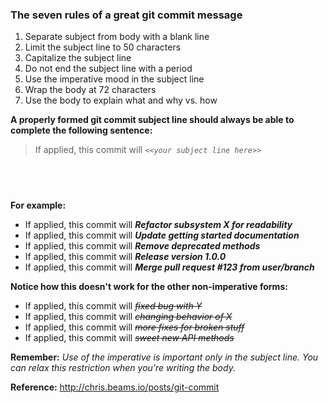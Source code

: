 ### The seven rules of a great git commit message

1. Separate subject from body with a blank line
2. Limit the subject line to 50 characters
3. Capitalize the subject line
4. Do not end the subject line with a period
5. Use the imperative mood in the subject line
6. Wrap the body at 72 characters
7. Use the body to explain what and why vs. how

**A properly formed git commit subject line should always be able to complete the following sentence:**

> If applied, this commit will *`<<your subject line here>>`*

## &nbsp;

**For example:**

* If applied, this commit will ***Refactor subsystem X for readability***
* If applied, this commit will ***Update getting started documentation***
* If applied, this commit will ***Remove deprecated methods***
* If applied, this commit will ***Release version 1.0.0***
* If applied, this commit will ***Merge pull request #123 from user/branch***

**Notice how this doesn't work for the other non-imperative forms:**

* If applied, this commit will *~~fixed bug with Y~~*
* If applied, this commit will *~~changing behavior of X~~*
* If applied, this commit will *~~more fixes for broken stuff~~*
* If applied, this commit will *~~sweet new API methods~~*

**Remember:** *Use of the imperative is important only in the subject line. You can relax this restriction when you're writing the body.*

**Reference:** http://chris.beams.io/posts/git-commit